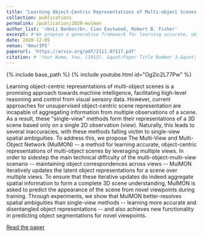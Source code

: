 ```yaml
---
title: "Learning Object-Centric Representations of Multi-object Scenes from Multiple Views"
collection: publications
permalink: /publication/2020-mulmon
author_list: '<b>Li Nanbo</b>, Cian Eastwood, Robert B. Fisher'
excerpt: #'We propose a generative framework for learning accurate, object-centric scene representations from multiple views.'
date: 2020-12-05
venue: 'NeurIPS'
paperurl: 'https://arxiv.org/pdf/2111.07117.pdf'
citation: # 'Your Name, You. (2015). &quot;Paper Title Number 3.&quot; <i>Journal 1</i>. 1(3).'
---
```



{% include base_path %}
{% include youtube.html id="Og2ic2L77Pw" %}



Learning object-centric representations of multi-object scenes is a promising approach towards machine intelligence, facilitating high-level reasoning and control from visual sensory data. However, current approaches for unsupervised object-centric scene representation are incapable of aggregating information from multiple observations of a scene. As a result, these "single-view" methods form their representations of a 3D scene based only on a single 2D observation (view). Naturally, this leads to several inaccuracies, with these methods falling victim to single-view spatial ambiguities. To address this, we propose The Multi-View and Multi-Object Network (MulMON) -- a method for learning accurate, object-centric representations of multi-object scenes by leveraging multiple views. In order to sidestep the main technical difficulty of the multi-object-multi-view scenario -- maintaining object correspondences across views -- MulMON iteratively updates the latent object representations for a scene over multiple views. To ensure that these iterative updates do indeed aggregate spatial information to form a complete 3D scene understanding, MulMON is asked to predict the appearance of the scene from novel viewpoints during training. Through experiments, we show that MulMON better-resolves spatial ambiguities than single-view methods -- learning more accurate and disentangled object representations -- and also achieves new functionality in predicting object segmentations for novel viewpoints.

[Read the paper](https://arxiv.org/pdf/2111.07117.pdf)
